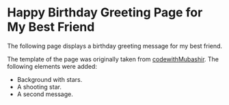 # Happy Birthday Greeting Page for My Best Friend

The following page displays a birthday greeting message for my best friend.

The template of the page was originally taken from [codewithMubashir](https://codepen.io/Mubashir-Qureshi-the-typescripter/pen/eYxQxEV).
The following elements were added:
- Background with stars.
- A shooting star.
- A second message.